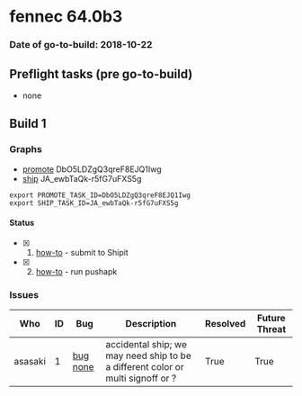 # fennec 64.0b3

### Date of go-to-build: 2018-10-22

## Preflight tasks (pre go-to-build)
- none

## Build 1  

### Graphs
* [promote](https://tools.taskcluster.net/push-inspector/#/DbO5LDZgQ3qreF8EJQ1Iwg) DbO5LDZgQ3qreF8EJQ1Iwg
* [ship](https://tools.taskcluster.net/push-inspector/#/JA_ewbTaQk-r5fG7uFXS5g) JA_ewbTaQk-r5fG7uFXS5g
```
export PROMOTE_TASK_ID=DbO5LDZgQ3qreF8EJQ1Iwg
export SHIP_TASK_ID=JA_ewbTaQk-r5fG7uFXS5g
```


#### Status
- [x] 1.  [how-to](https://wiki.mozilla.org/Release:Release_Automation_on_Mercurial:Starting_a_Release#Submit_to_Ship_It)  - submit to Shipit
- [x] 2.  [how-to](https://github.com/mozilla-releng/releasewarrior-2.0/blob/master/docs/release-promotion/mobile/howto.md)  - run pushapk

### Issues
| Who                 | ID               | Bug                                                                 | Description                | Resolved                | Future Threat                |
| ------------------- | ---------------- | ------------------------------------------------------------------- | -------------------------- | ----------------------- | ---------------------------- |
| asasaki  | 1 | [bug none](https://bugzil.la/none)        | accidental ship; we may need ship to be a different color or multi signoff or ? | True | True |

